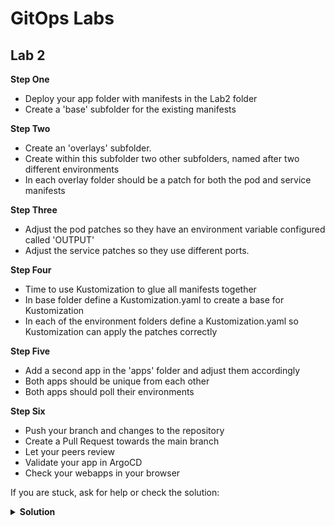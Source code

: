 # GitOps Labs

## Lab 2
**Step One**
- Deploy your app folder with manifests in the Lab2 folder
- Create a 'base' subfolder for the existing manifests

**Step Two**
- Create an 'overlays' subfolder. 
- Create within this subfolder two other subfolders, named after two different environments
- In each overlay folder should be a patch for both the pod and service manifests

**Step Three**
- Adjust the pod patches so they have an environment variable configured called 'OUTPUT'
- Adjust the service patches so they use different ports.

**Step Four**
- Time to use Kustomization to glue all manifests together
- In base folder define a Kustomization.yaml to create a base for Kustomization
- In each of the environment folders define a Kustomization.yaml so Kustomization can apply the patches correctly

**Step Five**
- Add a second app in the 'apps' folder and adjust them accordingly
- Both apps should be unique from each other
- Both apps should poll their environments

**Step Six**
- Push your branch and changes to the repository
- Create a Pull Request towards the main branch
- Let your peers review
- Validate your app in ArgoCD
- Check your webapps in your browser

If you are stuck, ask for help or check the solution:
<details>
   <summary><b>Solution</b></summary>
        <a href="https://github.com/cinqict/gitops-workshop/tree/lab2-solution">Check Lab 2 Solution</a>
</details>
